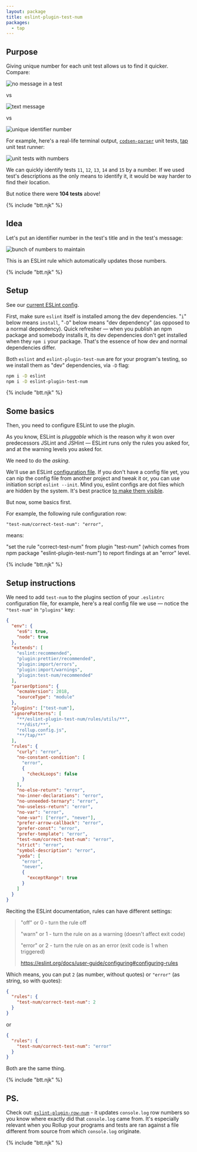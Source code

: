 ```yaml
---
layout: package
title: eslint-plugin-test-num
packages:
  - tap
---
```


## Purpose

Giving unique number for each unit test allows us to find it quicker. Compare:

![no message in a test](/images/eslint-plugin-test-num_msg_01.png)

vs

![text message](/images/eslint-plugin-test-num_msg_02.png)

vs

![unique identifier number](/images/eslint-plugin-test-num_msg_03.png)

For example, here's a real-life terminal output, [`codsen-parser`](/os/codsen-parser/) unit tests, [tap](https://www.npmjs.com/package/tap) unit test runner:

![unit tests with numbers](/images/codsen-article-test-num.png)

We can quickly identify tests `11`, `12`, `13`, `14` and `15` by a number. If we used test's descriptions as the only means to identify it, it would be way harder to find their location.

But notice there were **104 tests** above!

{% include "btt.njk" %}

## Idea

Let's put an identifier number in the test's title and in the test's message:

![bunch of numbers to maintain](/images/eslint-plugin-test-num_msg_00.png)

This is an ESLint rule which automatically updates those numbers.

{% include "btt.njk" %}

## Setup

See our [current ESLint config](https://git.sr.ht/~royston/codsen/tree/master/.eslintrc.json).

First, make sure `eslint` itself is installed among the dev dependencies. "`i`" below means `install`, "`-D`" below means "dev dependency" (as opposed to a normal dependency). Quick refresher — when you publish an npm package and somebody installs it, its dev dependencies don't get installed when they `npm i` your package. That's the essence of how dev and normal dependencies differ.

Both `eslint` and `eslint-plugin-test-num` are for your program's testing, so we install them as "dev" dependencies, via `-D` flag:

```bash
npm i -D eslint
npm i -D eslint-plugin-test-num
```

{% include "btt.njk" %}

## Some basics

Then, you need to configure ESLint to use the plugin.

As you know, ESLint is _pluggable_ which is the reason why it won over predecessors JSLint and JSHint — ESLint runs only the rules you asked for, and at the warning levels you asked for.

We need to do the _asking_.

We'll use an ESLint [configuration file](https://eslint.org/docs/user-guide/configuring). If you don't have a config file yet, you can nip the config file from another project and tweak it or, you can use initiation script `eslint --init`. Mind you, eslint configs are dot files which are hidden by the system. It's best practice [to make them visible](https://lmgtfy.com/?q=show+dot+files+in+mac).

But now, some basics first.

For example, the following rule configuration row:

```
"test-num/correct-test-num": "error",
```

means:

"set the rule "correct-test-num" from plugin "test-num" (which comes from npm package "eslint-plugin-test-num") to report findings at an "error" level.

{% include "btt.njk" %}

## Setup instructions

We need to add `test-num` to the plugins section of your `.eslintrc` configuration file, for example, here's a real config file we use — notice the `"test-num"` in `"plugins"` key:

```json
{
  "env": {
    "es6": true,
    "node": true
  },
  "extends": [
    "eslint:recommended",
    "plugin:prettier/recommended",
    "plugin:import/errors",
    "plugin:import/warnings",
    "plugin:test-num/recommended"
  ],
  "parserOptions": {
    "ecmaVersion": 2018,
    "sourceType": "module"
  },
  "plugins": ["test-num"],
  "ignorePatterns": [
    "**/eslint-plugin-test-num/rules/utils/**",
    "**/dist/**",
    "rollup.config.js",
    "**/tap/**"
  ],
  "rules": {
    "curly": "error",
    "no-constant-condition": [
      "error",
      {
        "checkLoops": false
      }
    ],
    "no-else-return": "error",
    "no-inner-declarations": "error",
    "no-unneeded-ternary": "error",
    "no-useless-return": "error",
    "no-var": "error",
    "one-var": ["error", "never"],
    "prefer-arrow-callback": "error",
    "prefer-const": "error",
    "prefer-template": "error",
    "test-num/correct-test-num": "error",
    "strict": "error",
    "symbol-description": "error",
    "yoda": [
      "error",
      "never",
      {
        "exceptRange": true
      }
    ]
  }
}
```

Reciting the ESLint documentation, rules can have different settings:

> "off" or 0 - turn the rule off
>
> "warn" or 1 - turn the rule on as a warning (doesn't affect exit code)
>
> "error" or 2 - turn the rule on as an error (exit code is 1 when triggered)
>
> https://eslint.org/docs/user-guide/configuring#configuring-rules

Which means, you can put `2` (as number, without quotes) or `"error"` (as string, so with quotes):

```json
{
  "rules": {
    "test-num/correct-test-num": 2
  }
}
```

or

```json
{
  "rules": {
    "test-num/correct-test-num": "error"
  }
}
```

Both are the same thing.

{% include "btt.njk" %}

## PS.

Check out: [`eslint-plugin-row-num`](/os/eslint-plugin-row-num/) - it updates `console.log` row numbers so you know where exactly did that `console.log` came from. It's especially relevant when you Rollup your programs and tests are ran against a file different from source from which `console.log` originate.

{% include "btt.njk" %}
